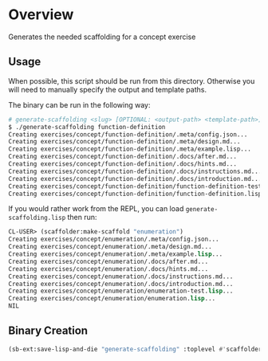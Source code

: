 # Overview

Generates the needed scaffolding for a concept exercise

## Usage 

When possible, this script should be run from this directory. Otherwise you will
need to manually specify the output and template paths.

The binary can be run in the following way:

```bash
# generate-scaffolding <slug> [OPTIONAL: <output-path> <template-path>]
$ ./generate-scaffolding function-definition
Creating exercises/concept/function-definition/.meta/config.json...
Creating exercises/concept/function-definition/.meta/design.md...
Creating exercises/concept/function-definition/.meta/example.lisp...
Creating exercises/concept/function-definition/.docs/after.md...
Creating exercises/concept/function-definition/.docs/hints.md...
Creating exercises/concept/function-definition/.docs/instructions.md...
Creating exercises/concept/function-definition/.docs/introduction.md...
Creating exercises/concept/function-definition/function-definition-test.lisp...
Creating exercises/concept/function-definition/function-definition.lisp...
```

If you would rather work from the REPL, you can load `generate-scaffolding.lisp`
then run:

```lisp
CL-USER> (scaffolder:make-scaffold "enumeration")
Creating exercises/concept/enumeration/.meta/config.json...
Creating exercises/concept/enumeration/.meta/design.md...
Creating exercises/concept/enumeration/.meta/example.lisp...
Creating exercises/concept/enumeration/.docs/after.md...
Creating exercises/concept/enumeration/.docs/hints.md...
Creating exercises/concept/enumeration/.docs/instructions.md...
Creating exercises/concept/enumeration/.docs/introduction.md...
Creating exercises/concept/enumeration/enumeration-test.lisp...
Creating exercises/concept/enumeration/enumeration.lisp...
NIL
```

## Binary Creation

```lisp
(sb-ext:save-lisp-and-die "generate-scaffolding" :toplevel #'scaffolder:main :executable t :compression 9)
```
